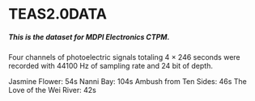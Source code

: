 # TEAS2.0DATA

##### This is the dataset for MDPI Electronics CTPM. 

Four channels of photoelectric signals totaling 4 × 246 seconds were recorded with 44100 Hz of sampling rate and 24 bit of depth.

Jasmine Flower: 54s
Nanni Bay: 104s
Ambush from Ten Sides: 46s
The Love of the Wei River: 42s